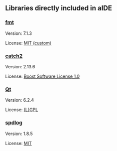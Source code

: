 ## Libraries directly included in aIDE

### [fmt](https://github.com/fmtlib/fmt/)

Version: 7.1.3

License: [MIT (custom)](https://github.com/fmtlib/fmt/blob/7.1.3/LICENSE.rst)

### [catch2](https://github.com/catchorg/Catch2/)

Version: 2.13.6

License: [Boost Software License 1.0](https://github.com/catchorg/Catch2/blob/v2.13.6/LICENSE.txt)

### [Qt](https://www.qt.io/)

Version: 6.2.4

License: [(L)GPL](https://www.qt.io/licensing/)

### [spdlog](https://github.com/gabime/spdlog/)

Version: 1.8.5

License: [MIT](https://github.com/gabime/spdlog/blob/v1.8.5/LICENSE)

